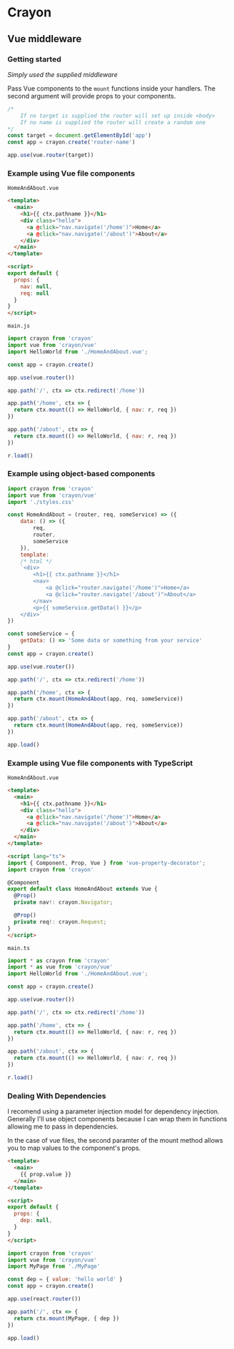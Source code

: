 # Crayon
## Vue middleware

### Getting started

_Simply used the supplied middleware_

Pass Vue components to the `mount` functions inside your handlers. The second argument will provide props to your components.

```javascript
/*
    If no target is supplied the router will set up inside <body>
    If no name is supplied the router will create a random one
*/
const target = document.getElementById('app')
const app = crayon.create('router-name') 

app.use(vue.router(target))
```

### Example using Vue file components

`HomeAndAbout.vue`

```html
<template>
  <main>
    <h1>{{ ctx.pathname }}</h1>
    <div class="hello">
      <a @click="nav.navigate('/home')">Home</a>
      <a @click="nav.navigate('/about')">About</a>
    </div>
  </main>
</template>

<script>
export default {
  props: {
    nav: null,
    req: null
  }
}
</script>
```
`main.js`

```javascript
import crayon from 'crayon'
import vue from 'crayon/vue'
import HelloWorld from './HomeAndAbout.vue';

const app = crayon.create()

app.use(vue.router())

app.path('/', ctx => ctx.redirect('/home'))

app.path('/home', ctx => {
  return ctx.mount(() => HelloWorld, { nav: r, req })
})

app.path('/about', ctx => {
  return ctx.mount(() => HelloWorld, { nav: r, req })
})

r.load()
```

### Example using object-based components

```javascript
import crayon from 'crayon'
import vue from 'crayon/vue'
import './styles.css'

const HomeAndAbout = (router, req, someService) => ({
    data: () => ({
        req,
        router,
        someService
    }),
    template:  
    /* html */
    `<div>
        <h1>{{ ctx.pathname }}</h1>
        <nav>
            <a @click="router.navigate('/home')">Home</a>
            <a @click="router.navigate('/about')">About</a>
        </nav>
        <p>{{ someService.getData() }}</p>
    </div>`
})

const someService = {
    getData: () => 'Some data or something from your service'
}
const app = crayon.create()

app.use(vue.router())

app.path('/', ctx => ctx.redirect('/home'))

app.path('/home', ctx => {
  return ctx.mount(HomeAndAbout(app, req, someService))
})

app.path('/about', ctx => {
  return ctx.mount(HomeAndAbout(app, req, someService))
})

app.load()
```



### Example using Vue file components with TypeScript

`HomeAndAbout.vue`

```html
<template>
  <main>
    <h1>{{ ctx.pathname }}</h1>
    <div class="hello">
      <a @click="nav.navigate('/home')">Home</a>
      <a @click="nav.navigate('/about')">About</a>
    </div>
  </main>
</template>

<script lang="ts">
import { Component, Prop, Vue } from 'vue-property-decorator';
import crayon from 'crayon'

@Component
export default class HomeAndAbout extends Vue {
  @Prop() 
  private nav!: crayon.Navigator;

  @Prop() 
  private req!: crayon.Request;
}
</script>
```
`main.ts`

```typescript
import * as crayon from 'crayon'
import * as vue from 'crayon/vue'
import HelloWorld from './HomeAndAbout.vue';

const app = crayon.create()

app.use(vue.router())

app.path('/', ctx => ctx.redirect('/home'))

app.path('/home', ctx => {
  return ctx.mount(() => HelloWorld, { nav: r, req })
})

app.path('/about', ctx => {
  return ctx.mount(() => HelloWorld, { nav: r, req })
})

r.load()
```


### Dealing With Dependencies

I recomend using a parameter injection model for dependency injection.
Generally I'll use object components because I can wrap them in functions allowing me
to pass in dependencies.

In the case of vue files, the second paramter of the mount method allows you to map values
to the component's props.

```html
<template>
  <main>
    {{ prop.value }}
  </main>
</template>

<script>
export default {
  props: {
    dep: null,
  }
}
</script>

```

```javascript
import crayon from 'crayon'
import vue from 'crayon/vue'
import MyPage from './MyPage'

const dep = { value: 'hello world' }
const app = crayon.create()

app.use(react.router())

app.path('/', ctx => {
  return ctx.mount(MyPage, { dep })
})

app.load()
```
